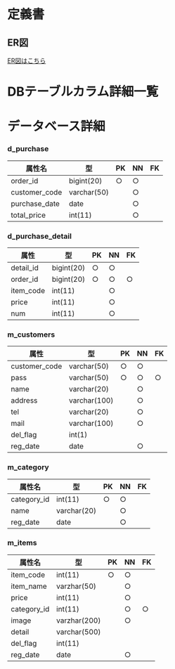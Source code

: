 # 定義書
## ER図

[ER図はこちら](https://github.com/Aso2001001/2021sys-design/blob/main/ER.md "ER図はこちら")

# DBテーブルカラム詳細一覧

# データベース詳細

### d_purchase
|属性名|型|PK|NN|FK|
|-|-|-|-|-|
|order_id|bigint(20)|○|○|
|customer_code|varchar(50)||○||
|purchase_date|date||○||
|total_price|int(11)||○||

### d_purchase_detail
|属性|型|PK|NN|FK|
|-|-|-|-|-|
|detail_id|bigint(20)|○|○||
|order_id|bigint(20)|○|○|○|
|item_code|int(11)||○||
|price|int(11)||○||
|num|int(11)||○||

### m_customers
|属性|型|PK|NN|FK|
|-|-|-|-|-|
|customer_code|varchar(50)|○|○||
|pass|varchar(50)|○|○|○|
|name|varchar(20)||○||
|address|varchar(100)||○||
|tel|varchar(20)||○||
|mail|varchar(100)||○||
|del_flag|int(1)||||
|reg_date|date||○||

### m_category
|属性名|型|PK|NN|FK|
|-|-|-|-|-|
|category_id|int(11)|○|○||
|name|varchar(20)||○||
|reg_date|date||○||



### m_items
|属性名|型|PK|NN|FK|
|-|-|-|-|-|
|item_code|int(11)|○|○||
|item_name|varzhar(50)||○||
|price|int(11)||○||
|category_id|int(11)||○|○|
|image|varzhar(200)||○||
|detail|varchar(500)||||
|del_flag|int(11)||||
|reg_date|date||○||





